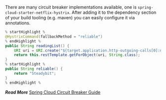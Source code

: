 There are many circuit breaker implementations available, one is ```spring-cloud-starter-netflix-hystrix```. After adding it to the dependency section of your build tooling (e.g. maven) you can easily configure it via annotations.


```java
% startHighlight %
@HystrixCommand(fallbackMethod = "reliable")
% endHighlight %
public String readingList() {
	URI uri = URI.create("${target.application.http-outgoing-calls[0]:normal}....");
	return this.restTemplate.getForObject(uri, String.class);
}
% startHighlight %
public String reliable() {
	return "Steadybit";
}
% endHighlight %
```


***Read More***
[Spring Cloud Circuit Breaker Guide](https://spring.io/guides/gs/cloud-circuit-breaker/)
